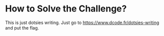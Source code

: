 # How to Solve the Challenge?

This is just dotsies writing.
Just go to https://www.dcode.fr/dotsies-writing and put the flag.